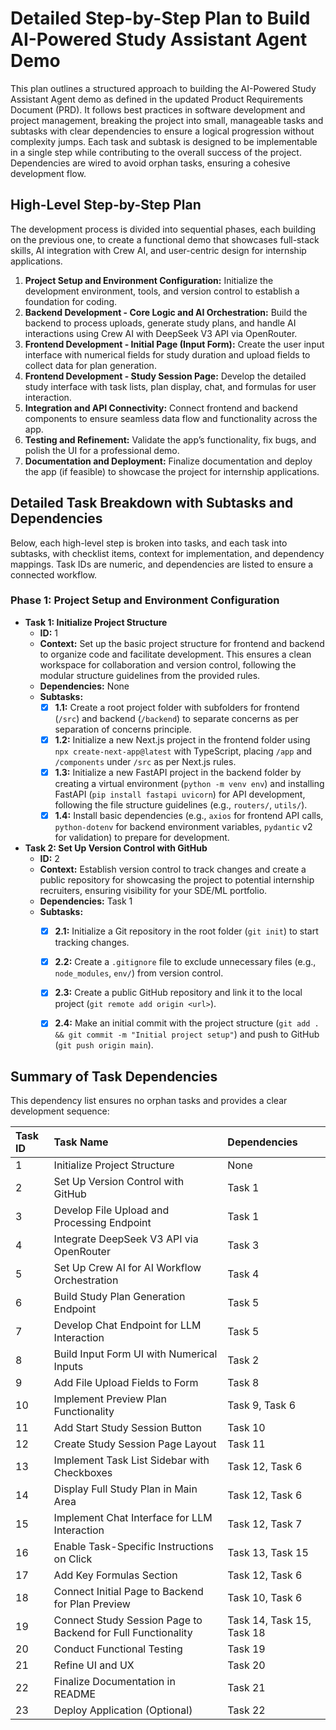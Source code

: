 # Detailed Step-by-Step Plan to Build AI-Powered Study Assistant Agent Demo

This plan outlines a structured approach to building the AI-Powered Study Assistant Agent demo as defined in the updated Product Requirements Document (PRD). It follows best practices in software development and project management, breaking the project into small, manageable tasks and subtasks with clear dependencies to ensure a logical progression without complexity jumps. Each task and subtask is designed to be implementable in a single step while contributing to the overall success of the project. Dependencies are wired to avoid orphan tasks, ensuring a cohesive development flow.

## High-Level Step-by-Step Plan

The development process is divided into sequential phases, each building on the previous one, to create a functional demo that showcases full-stack skills, AI integration with Crew AI, and user-centric design for internship applications.

1. **Project Setup and Environment Configuration:** Initialize the development environment, tools, and version control to establish a foundation for coding.
2. **Backend Development - Core Logic and AI Orchestration:** Build the backend to process uploads, generate study plans, and handle AI interactions using Crew AI with DeepSeek V3 API via OpenRouter.
3. **Frontend Development - Initial Page (Input Form):** Create the user input interface with numerical fields for study duration and upload fields to collect data for plan generation.
4. **Frontend Development - Study Session Page:** Develop the detailed study interface with task lists, plan display, chat, and formulas for user interaction.
5. **Integration and API Connectivity:** Connect frontend and backend components to ensure seamless data flow and functionality across the app.
6. **Testing and Refinement:** Validate the app’s functionality, fix bugs, and polish the UI for a professional demo.
7. **Documentation and Deployment:** Finalize documentation and deploy the app (if feasible) to showcase the project for internship applications.

## Detailed Task Breakdown with Subtasks and Dependencies

Below, each high-level step is broken into tasks, and each task into subtasks, with checklist items, context for implementation, and dependency mappings. Task IDs are numeric, and dependencies are listed to ensure a connected workflow. 


### Phase 1: Project Setup and Environment Configuration

- **Task 1: Initialize Project Structure**
    - **ID:** 1
    - **Context:** Set up the basic project structure for frontend and backend to organize code and facilitate development. This ensures a clean workspace for collaboration and version control, following the modular structure guidelines from the provided rules.
    - **Dependencies:** None
    - **Subtasks:**
        - [x] **1.1:** Create a root project folder with subfolders for frontend (`/src`) and backend (`/backend`) to separate concerns as per separation of concerns principle.
        - [x] **1.2:** Initialize a new Next.js project in the frontend folder using `npx create-next-app@latest` with TypeScript, placing `/app` and `/components` under `/src` as per Next.js rules.
        - [x] **1.3:** Initialize a new FastAPI project in the backend folder by creating a virtual environment (`python -m venv env`) and installing FastAPI (`pip install fastapi uvicorn`) for API development, following the file structure guidelines (e.g., `routers/`, `utils/`).
        - [x] **1.4:** Install basic dependencies (e.g., `axios` for frontend API calls, `python-dotenv` for backend environment variables, `pydantic` v2 for validation) to prepare for development.
- **Task 2: Set Up Version Control with GitHub**
    - **ID:** 2
    - **Context:** Establish version control to track changes and create a public repository for showcasing the project to potential internship recruiters, ensuring visibility for your SDE/ML portfolio.
    - **Dependencies:** Task 1
    - **Subtasks:**
        - [x] **2.1:** Initialize a Git repository in the root folder (`git init`) to start tracking changes.
        - [x] **2.2:** Create a `.gitignore` file to exclude unnecessary files (e.g., `node_modules`, `env/`) from version control.
        - [x] **2.3:** Create a public GitHub repository and link it to the local project (`git remote add origin <url>`).
        - [x] **2.4:** Make an initial commit with the project structure (`git add . && git commit -m "Initial project setup"`) and push to GitHub (`git push origin main`).



## Summary of Task Dependencies

This dependency list ensures no orphan tasks and provides a clear development sequence:


| Task ID | Task Name | Dependencies |
| :-- | :-- | :-- |
| 1 | Initialize Project Structure | None |
| 2 | Set Up Version Control with GitHub | Task 1 |
| 3 | Develop File Upload and Processing Endpoint | Task 1 |
| 4 | Integrate DeepSeek V3 API via OpenRouter | Task 3 |
| 5 | Set Up Crew AI for AI Workflow Orchestration | Task 4 |
| 6 | Build Study Plan Generation Endpoint | Task 5 |
| 7 | Develop Chat Endpoint for LLM Interaction | Task 5 |
| 8 | Build Input Form UI with Numerical Inputs | Task 2 |
| 9 | Add File Upload Fields to Form | Task 8 |
| 10 | Implement Preview Plan Functionality | Task 9, Task 6 |
| 11 | Add Start Study Session Button | Task 10 |
| 12 | Create Study Session Page Layout | Task 11 |
| 13 | Implement Task List Sidebar with Checkboxes | Task 12, Task 6 |
| 14 | Display Full Study Plan in Main Area | Task 12, Task 6 |
| 15 | Implement Chat Interface for LLM Interaction | Task 12, Task 7 |
| 16 | Enable Task-Specific Instructions on Click | Task 13, Task 15 |
| 17 | Add Key Formulas Section | Task 12, Task 6 |
| 18 | Connect Initial Page to Backend for Plan Preview | Task 10, Task 6 |
| 19 | Connect Study Session Page to Backend for Full Functionality | Task 14, Task 15, Task 18 |
| 20 | Conduct Functional Testing | Task 19 |
| 21 | Refine UI and UX | Task 20 |
| 22 | Finalize Documentation in README | Task 21 |
| 23 | Deploy Application (Optional) | Task 22 |
